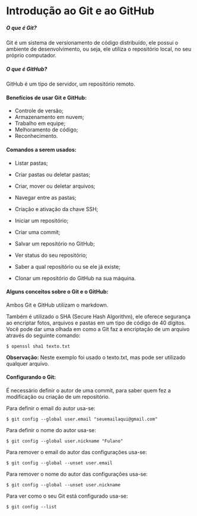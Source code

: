 # Introdução ao Git e ao GitHub

##### O que é Git?

Git é um sistema de versionamento de código distribuído, ele possui o ambiente de desenvolvimento, ou seja, ele utiliza o repositório local, no seu próprio computador.

##### O que é GitHub?

GitHub é um tipo de servidor, um repositório remoto.

#### Benefícios de usar Git e GitHub:

- Controle de versão;
- Armazenamento em nuvem;
- Trabalho em equipe;
- Melhoramento de código;
- Reconhecimento.

#### Comandos a serem usados:

- Listar pastas;

- Criar pastas ou deletar pastas; 

- Criar, mover ou deletar arquivos;

- Navegar entre as pastas;

- Criação e ativação da chave SSH;

- Iniciar um repositório;

- Criar uma commit;

- Salvar um repositório no GitHub;

- Ver status do seu repositório;

- Saber a qual repositório ou se ele já existe;

- Clonar um repositório do GitHub na sua máquina.

  

#### Alguns conceitos sobre o Git e o GitHub:

Ambos Git e GitHub utilizam o markdown.

Também é utilizado o SHA (Secure Hash Algorithm), ele oferece segurança ao encriptar fotos, arquivos e pastas em um tipo de código de 40 dígitos. Você pode dar uma olhada em como a Git faz a encriptação de um arquivo através do seguinte comando:

`$ openssl sha1 texto.txt`

**Observação:** Neste exemplo foi usado o texto.txt, mas pode ser utilizado qualquer arquivo.



#### Configurando o Git:

É necessário definir o autor de uma commit, para saber quem fez a modificação ou criação de um repositório.



Para definir o email do autor usa-se:

`$ git config --global user.email "seuemailaqui@gmail.com"`

Para definir o nome do autor usa-se:

`$ git config --global user.nickname "Fulano"`

Para remover o email do autor das configurações usa-se:

`$ git config --global --unset user.email`

Para remover o nome do autor das configurações usa-se:

`$ git config --global --unset user.nickname`

Para ver como o seu Git está configurado usa-se:

`$ git config --list`
